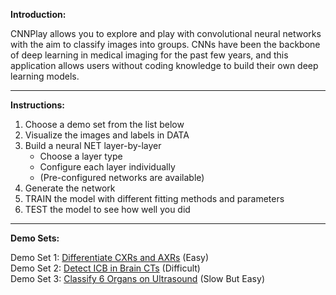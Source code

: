 <b>Introduction:</b><p>
CNNPlay allows you to explore and play with convolutional neural networks with the aim to classify
images into groups. CNNs have been the backbone of deep learning in medical imaging for the past few
years, and this application allows users without coding knowledge to build their own deep learning models.
<hr size=1>
<b>Instructions:</b><p>
<ol>
<li>Choose a demo set from the list below
<li>Visualize the images and labels in DATA
<li>Build a neural NET layer-by-layer
<ul>
<li>Choose a layer type
<li>Configure each layer individually
<li>(Pre-configured networks are available)
</ul>
<li>Generate the network
<li>TRAIN the model with different fitting methods and parameters
<li>TEST the model to see how well you did
</ol>
<hr size=1>
<b>Demo Sets:</b><p>
Demo Set 1: <a href="http://isodense.com/cnnplay/index.html?set=classCXRAXR">Differentiate CXRs and AXRs</a> (Easy)<br>
Demo Set 2: <a href="http://isodense.com/cnnplay/index.html?set=classICB">Detect ICB in Brain CTs</a> (Difficult)<br>
Demo Set 3: <a href="index.html?set=classUSABD">Classify 6 Organs on Ultrasound</a> (Slow But Easy)<br>
